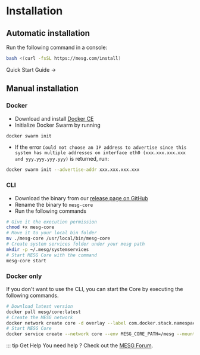 # Installation

## Automatic installation

Run the following command in a console:

```bash
bash <(curl -fsSL https://mesg.com/install)
```

<div class="page-nav">
  <p class="inner">
    <span class="next">
      <router-link to="/guide/quick-start-guide.html">
        Quick Start Guide
      </router-link>
      →
    </span>
  </p>
</div>

## Manual installation

### Docker

* Download and install [Docker CE](https://www.docker.com/community-edition)
* Initialize Docker Swarm by running
```bash
docker swarm init
```
* If the error `Could not choose an IP address to advertise since this system has multiple addresses on interface eth0 (xxx.xxx.xxx.xxx and yyy.yyy.yyy.yyy)` is returned, run:
```bash
docker swarm init --advertise-addr xxx.xxx.xxx.xxx
```

### CLI

* Download the binary from our [release page on GitHub](https://github.com/mesg-foundation/core/releases)
* Rename the binary to `mesg-core`
* Run the following commands

```bash
# Give it the execution permission
chmod +x mesg-core
# Move it to your local bin folder
mv ./mesg-core /usr/local/bin/mesg-core
# Create system services folder under your mesg path
mkdir -p ~/.mesg/systemservices
# Start MESG Core with the command
mesg-core start
```

### Docker only

If you don't want to use the CLI, you can start the Core by executing the following commands.

```bash
# Download latest version
docker pull mesg/core:latest
# Create the MESG network
docker network create core -d overlay --label com.docker.stack.namespace=core
# Start MESG Core
docker service create --network core --env MESG_CORE_PATH=/mesg --mount source=/var/run/docker.sock,destination=/var/run/docker.sock,type=bind --mount source=$HOME/.mesg,destination=/mesg,type=bind --publish 50052:50052 --label com.docker.stack.namespace=core --name core mesg/core:latest
```

::: tip Get Help
You need help ? Check out the <a href="https://forum.mesg.com" target="_blank">MESG Forum</a>.